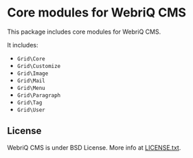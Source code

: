 Core modules for WebriQ CMS
===========================

This package includes core modules for WebriQ CMS.


It includes:

* `Grid\Core`
* `Grid\Customize`
* `Grid\Image`
* `Grid\Mail`
* `Grid\Menu`
* `Grid\Paragraph`
* `Grid\Tag`
* `Grid\User`

License
-------

WebriQ CMS is under BSD License.
More info at [LICENSE.txt](LICENSE.txt).

